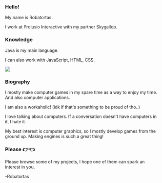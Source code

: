 ### Hello!

My name is Robatortas.

I work at Prolusio Interactive with my partner Skygallop.

### Knowledge
Java is my main language.

I can also work with JavaScript, HTML, CSS.

<img src="https://github-readme-stats.vercel.app/api?username=Robatortas&&show_icons=true&title_color=ffffff&icon_color=bb2acf&text_color=daf7dc&bg_color=151515">

### Biography
I mostly make computer games in my spare time as a way to enjoy my time.
And also computer applications.

I am also a workaholic! (idk if that's something to be proud of tho..)

I love talking about computers.
If a conversation doesn't have computers in it, I hate it.

My best interest is computer graphics, so I mostly develop games from the ground up.
Making engines is such a great thing!

### Please 👉👈
Please browse some of my projects, I hope one of them can spark an interest in you.

-Robatortas
